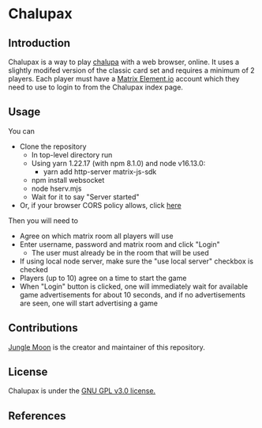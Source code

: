 # Chalupax
## Introduction
Chalupax is a way to play [chalupa](https://en.wikipedia.org/wiki/Loter%C3%ADa) with a web browser, online. It uses a slightly modifed version of the classic card set and requires a minimum of 2 players. Each player must have a [Matrix Element.io](https://element.io) account which they need to use to login to from the Chalupax index page.
## Usage
You can
* Clone the repository
	* In top-level directory run
	* Using yarn 1.22.17 (with npm 8.1.0) and node v16.13.0:
		* yarn add http-server matrix-js-sdk 
	* npm install websocket
	* node hserv.mjs
	* Wait for it to say "Server started"
* Or, if your browser CORS policy allows, click [here](https://newpath7.github.io/chalupax/)

Then you will need to
* Agree on which matrix room all players will use
* Enter username, password and matrix room and click "Login"
	* The user must already be in the room that will be used
* If using local node server, make sure the "use local server" checkbox is checked
* Players (up to 10) agree on a time to start the game
* When "Login" button is clicked, one will immediately wait for available game advertisements for about 10 seconds, and if no advertisements are seen, one will start advertising a game


## Contributions
[Jungle Moon](https://github.com/newpath7) is the creator and maintainer of this repository.
## License
Chalupax is under the [GNU GPL v3.0 license.](/LICENSE.txt)
## References
